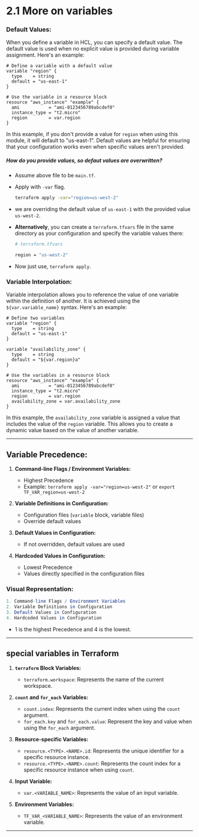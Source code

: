 # 2.1 More on variables

### Default Values:

When you define a variable in HCL, you can specify a default value. The default value is used when no explicit value is provided during variable assignment. Here's an example:

```hcl
# Define a variable with a default value
variable "region" {
  type    = string
  default = "us-east-1"
}

# Use the variable in a resource block
resource "aws_instance" "example" {
  ami           = "ami-0123456789abcdef0"
  instance_type = "t2.micro"
  region        = var.region
}
```

In this example, if you don't provide a value for `region` when using this module, it will default to "us-east-1". Default values are helpful for ensuring that your configuration works even when specific values aren't provided.

##### How do you provide values, so defaut values are overwritten?

- Assume above file to be `main.tf`.
- Apply with `-var` flag.
  ```bash
  terraform apply -var="region=us-west-2"
  ```
- we are overriding the default value of `us-east-1` with the provided value `us-west-2`.

- **Alternatively**, you can create a `terraform.tfvars` file in the same directory as your configuration and specify the variable values there:

  ```bash
  # terraform.tfvars

  region = "us-west-2"
  ```

- Now just use, `terraform apply`.

### Variable Interpolation:

Variable interpolation allows you to reference the value of one variable within the definition of another. It is achieved using the `${var.variable_name}` syntax. Here's an example:

```hcl
# Define two variables
variable "region" {
  type    = string
  default = "us-east-1"
}

variable "availability_zone" {
  type    = string
  default = "${var.region}a"
}

# Use the variables in a resource block
resource "aws_instance" "example" {
  ami           = "ami-0123456789abcdef0"
  instance_type = "t2.micro"
  region        = var.region
  availability_zone = var.availability_zone
}
```

In this example, the `availability_zone` variable is assigned a value that includes the value of the `region` variable. This allows you to create a dynamic value based on the value of another variable.

---

## Variable Precedence:

1.  **Command-line Flags / Environment Variables:**

    - Highest Precedence
    - Example: `terraform apply -var="region=us-west-2"` or `export TF_VAR_region=us-west-2`

2.  **Variable Definitions in Configuration:**

    - Configuration files (`variable` block, variable files)
    - Override default values

3.  **Default Values in Configuration:**

    - If not overridden, default values are used

4.  **Hardcoded Values in Configuration:**

    - Lowest Precedence
    - Values directly specified in the configuration files

### Visual Representation:

```mathematica
1. Command-line Flags / Environment Variables
2. Variable Definitions in Configuration
3. Default Values in Configuration
4. Hardcoded Values in Configuration
```

- 1 is the highest Precedence and 4 is the lowest.

---

## special variables in Terraform

1.  **`terraform` Block Variables:**

    - `terraform.workspace`: Represents the name of the current workspace.

2.  **`count` and `for_each` Variables:**

    - `count.index`: Represents the current index when using the `count` argument.
    - `for_each.key` and `for_each.value`: Represent the key and value when using the `for_each` argument.

3.  **Resource-specific Variables:**

    - `resource.<TYPE>.<NAME>.id`: Represents the unique identifier for a specific resource instance.
    - `resource.<TYPE>.<NAME>.count`: Represents the count index for a specific resource instance when using `count`.

4.  **Input Variable:**

    - `var.<VARIABLE_NAME>`: Represents the value of an input variable.

5.  **Environment Variables:**

    - `TF_VAR_<VARIABLE_NAME>`: Represents the value of an environment variable.

---
